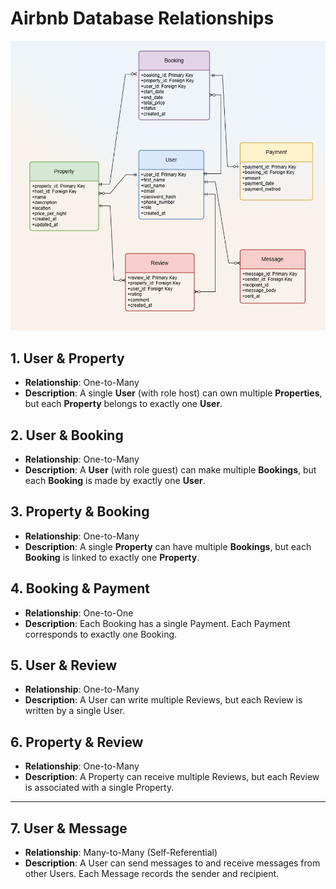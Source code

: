 # Airbnb Database Relationships

![Airbnb Schema](/assets/Airbnb.png)

## 1. User & Property

- **Relationship**: One-to-Many
- **Description**: A single **User** (with role host) can own multiple **Properties**, but each **Property** belongs to exactly one **User**.

## 2. User & Booking

- **Relationship**: One-to-Many
- **Description**: A **User** (with role guest) can make multiple **Bookings**, but each **Booking** is made by exactly one **User**.

## 3. Property & Booking

- **Relationship**: One-to-Many
- **Description**: A single **Property** can have multiple **Bookings**, but each **Booking** is linked to exactly one **Property**.

## 4. Booking & Payment

- **Relationship**: One-to-One
- **Description**: Each Booking has a single Payment. Each Payment corresponds to exactly one Booking.

## 5. User & Review

- **Relationship**: One-to-Many
- **Description**: A User can write multiple Reviews, but each Review is written by a single User.

## 6. Property & Review

- **Relationship**: One-to-Many
- **Description**: A Property can receive multiple Reviews, but each Review is associated with a single Property.

---

## 7. User & Message

- **Relationship**: Many-to-Many (Self-Referential)
- **Description**: A User can send messages to and receive messages from other Users. Each Message records the sender and recipient.
